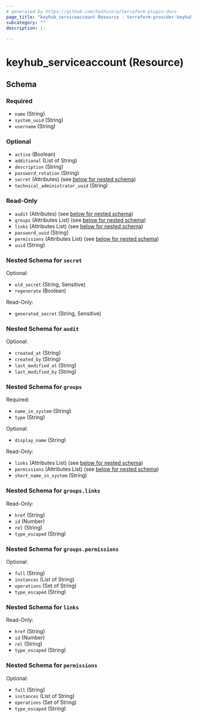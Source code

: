 ```yaml
---
# generated by https://github.com/hashicorp/terraform-plugin-docs
page_title: "keyhub_serviceaccount Resource - terraform-provider-keyhub"
subcategory: ""
description: |-
  
---
```


# keyhub_serviceaccount (Resource)





<!-- schema generated by tfplugindocs -->
## Schema

### Required

- `name` (String)
- `system_uuid` (String)
- `username` (String)

### Optional

- `active` (Boolean)
- `additional` (List of String)
- `description` (String)
- `password_rotation` (String)
- `secret` (Attributes) (see [below for nested schema](#nestedatt--secret))
- `technical_administrator_uuid` (String)

### Read-Only

- `audit` (Attributes) (see [below for nested schema](#nestedatt--audit))
- `groups` (Attributes List) (see [below for nested schema](#nestedatt--groups))
- `links` (Attributes List) (see [below for nested schema](#nestedatt--links))
- `password_uuid` (String)
- `permissions` (Attributes List) (see [below for nested schema](#nestedatt--permissions))
- `uuid` (String)

<a id="nestedatt--secret"></a>
### Nested Schema for `secret`

Optional:

- `old_secret` (String, Sensitive)
- `regenerate` (Boolean)

Read-Only:

- `generated_secret` (String, Sensitive)


<a id="nestedatt--audit"></a>
### Nested Schema for `audit`

Optional:

- `created_at` (String)
- `created_by` (String)
- `last_modified_at` (String)
- `last_modified_by` (String)


<a id="nestedatt--groups"></a>
### Nested Schema for `groups`

Required:

- `name_in_system` (String)
- `type` (String)

Optional:

- `display_name` (String)

Read-Only:

- `links` (Attributes List) (see [below for nested schema](#nestedatt--groups--links))
- `permissions` (Attributes List) (see [below for nested schema](#nestedatt--groups--permissions))
- `short_name_in_system` (String)

<a id="nestedatt--groups--links"></a>
### Nested Schema for `groups.links`

Read-Only:

- `href` (String)
- `id` (Number)
- `rel` (String)
- `type_escaped` (String)


<a id="nestedatt--groups--permissions"></a>
### Nested Schema for `groups.permissions`

Optional:

- `full` (String)
- `instances` (List of String)
- `operations` (Set of String)
- `type_escaped` (String)



<a id="nestedatt--links"></a>
### Nested Schema for `links`

Read-Only:

- `href` (String)
- `id` (Number)
- `rel` (String)
- `type_escaped` (String)


<a id="nestedatt--permissions"></a>
### Nested Schema for `permissions`

Optional:

- `full` (String)
- `instances` (List of String)
- `operations` (Set of String)
- `type_escaped` (String)
